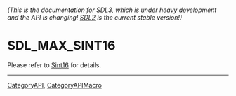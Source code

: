 ###### (This is the documentation for SDL3, which is under heavy development and the API is changing! [SDL2](https://wiki.libsdl.org/SDL2/) is the current stable version!)
# SDL_MAX_SINT16

Please refer to [Sint16](Sint16) for details.

----
[CategoryAPI](CategoryAPI), [CategoryAPIMacro](CategoryAPIMacro)

